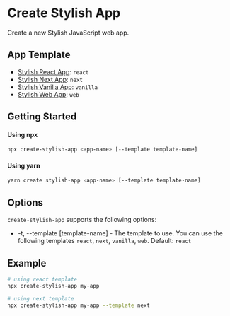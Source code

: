 # Create Stylish App

Create a new Stylish JavaScript web app.

## App Template

- [Stylish React App](https://github.com/StyleList94/stylish-react-app): `react`
- [Stylish Next App](https://github.com/StyleList94/stylish-next-app): `next`
- [Stylish Vanilla App](https://github.com/StyleList94/stylish-vanilla-app): `vanilla`
- [Stylish Web App](https://github.com/StyleList94/stylish-web-app): `web`

## Getting Started

#### Using npx

```bash
npx create-stylish-app <app-name> [--template template-name]
```

#### Using yarn

```bash
yarn create stylish-app <app-name> [--template template-name]
```

## Options

`create-stylish-app` supports the following options:

- -t, --template [template-name] - The template to use. You can use the following templates `react`, `next`, `vanilla`, `web`. Default: `react`

## Example

```bash
# using react template
npx create-stylish-app my-app

# using next template
npx create-stylish-app my-app --template next
```
